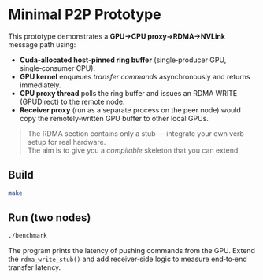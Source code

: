 # Minimal P2P Prototype

This prototype demonstrates a **GPU→CPU proxy→RDMA→NVLink** message path using:

* **Cuda‑allocated host‑pinned ring buffer** (single‑producer GPU, single‑consumer CPU).
* **GPU kernel** enqueues *transfer commands* asynchronously and returns immediately.
* **CPU proxy thread** polls the ring buffer and issues an RDMA WRITE (GPUDirect) to the remote node. 
* **Receiver proxy** (run as a separate process on the peer node) would copy the remotely‑written GPU buffer to other local GPUs.

> The RDMA section contains only a stub — integrate your own verb setup for real hardware.  
> The aim is to give you a *compilable* skeleton that you can extend.

## Build
```bash
make            
```

## Run (two nodes)
```bash
./benchmark
```

The program prints the latency of pushing commands from the GPU. Extend the `rdma_write_stub()` and add receiver‑side logic to measure end‑to‑end transfer latency.
